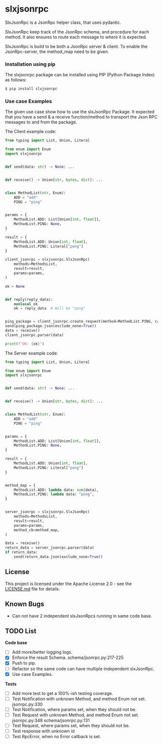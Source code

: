 slxjsonrpc
===============================================================================

SlxJsonRpc is a JsonRpc helper class, that uses pydantic.

SlxJsonRpc keep track of the JsonRpc schema, and procedure for each method.
It also ensures to route each message to where it is expected.

SlxJsonRpc is build to be both a JsonRpc server & client.
To enable the JsonRpc-server, the method_map need to be given.

### Installation using pip

The slxjsonrpc package can be installed using PIP (Python Package Index) as follows:

```bash
$ pip install slxjsonrpc
```

### Use case Examples

The given use case show how to use the slxJsonRpc Package.
It expected that you have a send & a receive function/method to transport
the Json RPC messages to and from the package.

The Client example code:
```python
from typing import List, Union, Literal

from enum import Enum
import slxjsonrpc


def send(data: str) -> None: ...


def receive() -> Union[str, bytes, dict]: ...


class MethodList(str, Enum):
    ADD = "add"
    PING = "ping"


params = {
    MethodList.ADD: List[Union[int, float]],
    MethodList.PING: None,
}

result = {
    MethodList.ADD: Union[int, float],
    MethodList.PING: Literal["pong"]
}

client_jsonrpc = slxjsonrpc.SlxJsonRpc(
    methods=MethodsList,
    result=result,
    params=params,
)

ok = None


def reply(reply_data):
    nonlocal ok
    ok = reply_data  # Will be "pong"


ping_package = client_jsonrpc.create_request(method=MethodList.PING, callback=reply)
send(ping_package.json(exclude_none=True))
data = receive()
client_jsonrpc.parser(data)

print(f"OK: {ok}")
```


The Server example code:
```python
from typing import List, Union, Literal

from enum import Enum
import slxjsonrpc


def send(data: str) -> None: ...


def receive() -> Union[str, bytes, dict]: ...


class MethodList(str, Enum):
    ADD = "add"
    PING = "ping"


params = {
    MethodList.ADD: List[Union[int, float]],
    MethodList.PING: None,
}

result = {
    MethodList.ADD: Union[int, float],
    MethodList.PING: Literal["pong"]
}


method_map = {
    MethodList.ADD: lambda data: sum(data),
    MethodList.PING: lambda data: "pong",
}


server_jsonrpc = slxjsonrpc.SlxJsonRpc(
    methods=MethodsList,
    result=result,
    params=params,
    method_cb=method_map,
)

data = receive()
return_data = server_jsonrpc.parser(data)
if return_data:
    send(return_data.json(exclude_none=True))
```


License
-------------------------------------------------------------------------------

This project is licensed under the Apache License 2.0 - see the [LICENSE.md](LICENSE.md) file for details.


Known Bugs
-------------------------------------------------------------------------------
 * Can not have 2 independent slxJsonRpcs running in same code base.


TODO List
-------------------------------------------------------------------------------
**Code base**
 * [ ] Add more/better logging logs.
 * [x] Enforce the result Schema. schema/jsonrpc.py:217-225
 * [x] Push to pip.
 * [ ] Refactor so the same code can have multiple independent slxJsonRpc.
 * [x] Use case Examples.

**Tests**
 * [ ] Add more test to get a 100%-ish testing coverage.
 * [ ] Test Notification with unknown Method, and method Enum not set. jsonrpc.py:330
 * [ ] Test Notification, where params set, when they should not be.
 * [ ] Test Request with unknown Method, and method Enum not set. jsonrpc.py:348 schema/jsonrpc.py:131
 * [ ] Test Request, where params set, when they should not be.
 * [ ] Test response with unknown id
 * [ ] Test RpcError, when no Error callback is set.
